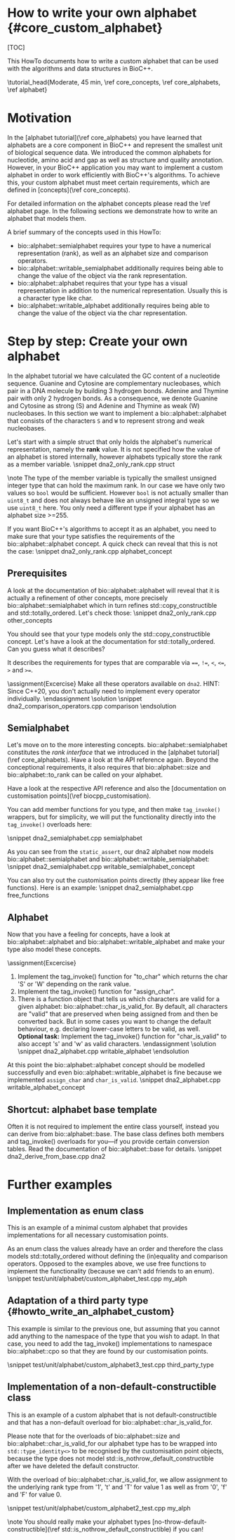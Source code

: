# How to write your own alphabet {#core_custom_alphabet}

[TOC]

This HowTo documents how to write a custom alphabet that can be used with the algorithms and data structures in BioC++.

\tutorial_head{Moderate, 45 min, \ref core_concepts\, \ref core_alphabets, \ref alphabet}

# Motivation

In the [alphabet tutorial](\ref core_alphabets) you have learned that alphabets are a core component in BioC++
and represent the smallest unit of biological sequence data. We introduced the common alphabets for
nucleotide, amino acid and gap as well as structure and quality annotation.
However, in your BioC++ application you may want to implement a custom alphabet in order to work efficiently
with BioC++'s algorithms. To achieve this, your custom alphabet must meet certain requirements, which are defined
in [concepts](\ref core_concepts).

For detailed information on the alphabet concepts please read the \ref alphabet page.
In the following sections we demonstrate how to write an alphabet that models them.

A brief summary of the concepts used in this HowTo:
- bio::alphabet::semialphabet requires your type to have a numerical representation (rank), as well as
  an alphabet size and comparison operators.
- bio::alphabet::writable_semialphabet additionally requires being able to change the value of the object
  via the rank representation.
- bio::alphabet::alphabet requires that your type has a visual representation in addition to the numerical representation.
  Usually this is a character type like char.
- bio::alphabet::writable_alphabet additionally requires being able to change the value of the object
  via the char representation.

# Step by step: Create your own alphabet

In the alphabet tutorial we have calculated the GC content of a nucleotide sequence.
Guanine and Cytosine are complementary nucleobases,
which pair in a DNA molecule by building 3 hydrogen bonds. Adenine and Thymine pair with only 2 hydrogen bonds.
As a consequence, we denote Guanine and Cytosine as strong (S) and Adenine and Thymine as weak (W) nucleobases.
In this section we want to implement a bio::alphabet::alphabet that consists of the characters `S` and `W` to represent
strong and weak nucleobases.

Let's start with a simple struct that only holds the alphabet's numerical representation, namely the **rank** value.
It is not specified how the value of an alphabet is stored internally, however alphabets typically store the rank as a
member variable.
\snippet dna2_only_rank.cpp struct

\note
The type of the member variable is typically the smallest unsigned integer type that can hold the maximum rank.
In our case we have only two values so `bool` would be sufficient.
However `bool` is not actually smaller than `uint8_t` and does not always behave like an unsigned integral type
so we use `uint8_t` here. You only need a different type if your alphabet has an alphabet size >=255.

If you want BioC++'s algorithms to accept it as an alphabet, you need to make sure that your type
satisfies the requirements of the bio::alphabet::alphabet concept. A quick check can reveal that this is not the case:
\snippet dna2_only_rank.cpp alphabet_concept

## Prerequisites

A look at the documentation of bio::alphabet::alphabet will reveal that it is actually a refinement of other concepts,
more precisely bio::alphabet::semialphabet which in turn refines std::copy_constructible and std::totally_ordered.
Let's check those:
\snippet dna2_only_rank.cpp other_concepts

You should see that your type models only the std::copy_constructible concept.
Let's have a look at the documentation for std::totally_ordered. Can you guess what it describes?

It describes the requirements for types that are comparable via `==`, `!=`, `<`, `<=`, `>` and `>=`.

\assignment{Excercise}
Make all these operators available on `dna2`. HINT: Since C++20, you don't
actually need to implement every operator individually.
\endassignment
\solution
\snippet dna2_comparison_operators.cpp comparison
\endsolution

## Semialphabet

Let's move on to the more interesting concepts. bio::alphabet::semialphabet constitutes the *rank interface*
that we introduced in the [alphabet tutorial](\ref core_alphabets). Have a look at the API reference again.
Beyond the conceptional requirements, it also requires that bio::alphabet::size and bio::alphabet::to_rank can be
called on your alphabet.

Have a look at the respective API
reference and also the [documentation on customisation points](\ref biocpp_customisation).

You can add member functions for you type, and then make `tag_invoke()` wrappers,
but for simplicity, we will put the functionality directly into the `tag_invoke()` overloads here:

\snippet dna2_semialphabet.cpp semialphabet

As you can see from the `static_assert`, our dna2 alphabet now models bio::alphabet::semialphabet and
bio::alphabet::writable_semialphabet:
\snippet dna2_semialphabet.cpp writable_semialphabet_concept

You can also try out the customisation points directly (they appear like free functions). Here is an example:
\snippet dna2_semialphabet.cpp free_functions

## Alphabet

Now that you have a feeling for concepts, have a look at bio::alphabet::alphabet and bio::alphabet::writable_alphabet and make
your type also model these concepts.

\assignment{Excercise}
1. Implement the tag_invoke() function for "to_char" which returns the char 'S' or 'W' depending on the rank value.
2. Implement the tag_invoke() function for "assign_char".
3. There is a function object that tells us which characters are valid for a given alphabet: bio::alphabet::char_is_valid_for.
   By default, all characters are "valid" that are preserved when being assigned from and then be converted back.
   But in some cases you want to change the default behaviour, e.g. declaring lower-case letters to be valid, as well.
   <br>
   **Optional task:** Implement the tag_invoke() function for "char_is_valid"
   to also accept 's' and 'w' as valid characters.
\endassignment
\solution
\snippet dna2_alphabet.cpp writable_alphabet
\endsolution

At this point the bio::alphabet::alphabet concept should be modelled successfully and even bio::alphabet::writable_alphabet
is fine because we implemented `assign_char` and `char_is_valid`.
\snippet dna2_alphabet.cpp writable_alphabet_concept

## Shortcut: alphabet base template

Often it is not required to implement the entire class yourself, instead you can derive from bio::alphabet::base.
The base class defines both members and tag_invoke() overloads for you––if you provide certain conversion tables. Read the documentation of
bio::alphabet::base for details.
\snippet dna2_derive_from_base.cpp dna2

# Further examples
## Implementation as enum class

This is an example of a minimal custom alphabet that provides implementations for all necessary customisation
points.

As an enum class the values already have an order and therefore the class models std::totally_ordered
without defining the (in)equality and comparison operators. Opposed to the examples above, we use free functions
to implement the functionality (because we can't add friends to an enum).
\snippet test/unit/alphabet/custom_alphabet_test.cpp my_alph

## Adaptation of a third party type {#howto_write_an_alphabet_custom}

This example is similar to the previous one, but assuming that you cannot add anything to the namespace of
the type that you wish to adapt.
In that case, you need to add the tag_invoke() implementations to namespace
bio::alphabet::cpo so that they are found by our customisation points.

\snippet test/unit/alphabet/custom_alphabet3_test.cpp third_party_type

## Implementation of a non-default-constructible class

This is an example of a custom alphabet that is not default-constructible and that has a non-default overload for
bio::alphabet::char_is_valid_for.

Please note that for the overloads of bio::alphabet::size and bio::alphabet::char_is_valid_for our alphabet type has to
be wrapped into `std::type_identity<>` to be recognised by the customisation point objects, because the type does
not model std::is_nothrow_default_constructible after we have deleted the default constructor.

With the overload of bio::alphabet::char_is_valid_for, we allow assignment to the underlying rank type
from '1', 't' and 'T' for value 1 as well as from '0', 'f' and 'F' for value 0.

\snippet test/unit/alphabet/custom_alphabet2_test.cpp my_alph

\note
You should really make your alphabet types [no-throw-default-constructible](\ref std::is_nothrow_default_constructible)
if you can!

